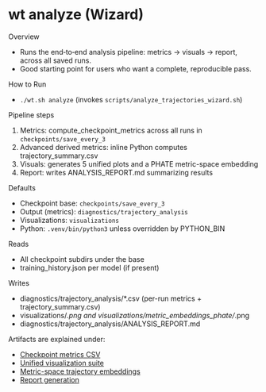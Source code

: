 # wt analyze (Wizard)

Overview
- Runs the end‑to‑end analysis pipeline: metrics → visuals → report, across all saved runs.
- Good starting point for users who want a complete, reproducible pass.

How to Run
- `./wt.sh analyze` (invokes `scripts/analyze_trajectories_wizard.sh`)

Pipeline steps
1) Metrics: compute_checkpoint_metrics across all runs in `checkpoints/save_every_3`
2) Advanced derived metrics: inline Python computes trajectory_summary.csv
3) Visuals: generates 5 unified plots and a PHATE metric-space embedding
4) Report: writes ANALYSIS_REPORT.md summarizing results

Defaults
- Checkpoint base: `checkpoints/save_every_3`
- Output (metrics): `diagnostics/trajectory_analysis`
- Visualizations: `visualizations`
- Python: `.venv/bin/python3` unless overridden by PYTHON_BIN

Reads
- All checkpoint subdirs under the base
- training_history.json per model (if present)

Writes
- diagnostics/trajectory_analysis/*.csv (per-run metrics + trajectory_summary.csv)
- visualizations/*.png and visualizations/metric_embeddings_phate/*.png
- diagnostics/trajectory_analysis/ANALYSIS_REPORT.md

Artifacts are explained under:
- [Checkpoint metrics CSV](../plots/checkpoint_metrics_csv.md)
- [Unified visualization suite](../plots/visualize_unified.md)
- [Metric-space trajectory embeddings](../plots/trajectory_metric_space.md)
- [Report generation](../plots/visualize_unified.md)
